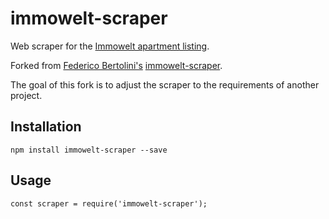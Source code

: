 # immowelt-scraper
Web scraper for the [Immowelt apartment listing](https://www.immowelt.de/suche/wohnungen/mieten).

Forked from [Federico Bertolini's](https://github.com/fedebertolini) [immowelt-scraper](https://github.com/fedebertolini/immowelt-scraper).

The goal of this fork is to adjust the scraper to the requirements of another project.

## Installation
```
npm install immowelt-scraper --save
```

## Usage

```
const scraper = require('immowelt-scraper');
```
